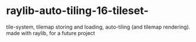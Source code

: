 # raylib-auto-tiling-16-tileset-
tile-system, tilemap storing and loading, auto-tiling (and tilemap rendering).
made with raylib, for a future project
